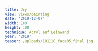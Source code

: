 ```yaml
---
title: Joy
view: views/painting
date: '2019-12-07'
width: 100
height: 100
technique: Acryl auf Leinwand
year: '2019'
teaser: /uploads/181118_face05_final.jpg
---
```


